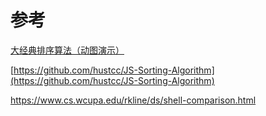 # 参考

[大经典排序算法（动图演示）](https://www.cnblogs.com/onepixel/p/7674659.html)

[https://github.com/hustcc/JS-Sorting-Algorithm](https://github.com/hustcc/JS-Sorting-Algorithm)

https://www.cs.wcupa.edu/rkline/ds/shell-comparison.html